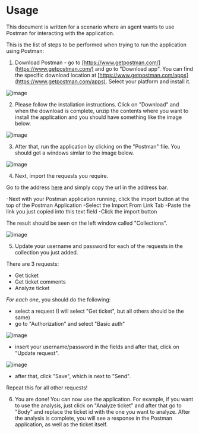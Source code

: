 # Usage

This document is written for a scenario where an agent wants to use Postman for interacting with the application.

This is the list of steps to be performed when trying to run the application using Postman:
1. Download Postman - go to [https://www.getpostman.com/](https://www.getpostman.com/) and go to "Download app". You can find the specific download location at [https://www.getpostman.com/apps](https://www.getpostman.com/apps). Select your platform and install it.

![image](https://user-images.githubusercontent.com/6264437/47214731-2ba08100-d39f-11e8-9a3e-06bbf7e2c486.png)

2. Please follow the installation instructions. Click on "Download" and when the download is complete, unzip the contents where you want to install the application and you should have something like the image below.

![image](https://user-images.githubusercontent.com/6264437/47214843-79b58480-d39f-11e8-9869-78bb02778902.png)

3. After that, run the application by clicking on the "Postman" file. You should get a windows simlar to the image below.

![image](https://user-images.githubusercontent.com/6264437/47215018-298af200-d3a0-11e8-93e1-c81be44ed351.png)

4. Next, import the requests you require.

 Go to the address [here](https://www.getpostman.com/collections/018eec85b244921f8b52) and simply copy the url in the address bar.

-Next with your Postman application running, click the import button at the top of the Postman Application
-Select the Import From Link Tab
-Paste the link you just copied into this text field
-Click the import button

The result should be seen on the left window called "Collections".

![image](https://user-images.githubusercontent.com/6264437/47215355-77ecc080-d3a1-11e8-9ea2-c44c0b61fde4.png)

5. Update your username and password for each of the requests in the collection you just added. 

There are 3 requests:
- Get ticket
- Get ticket comments
- Analyze ticket

*For each one*, you should do the following:
- select a request (I will select "Get ticket", but all others should be the same)
- go to "Authorization" and select "Basic auth"

![image](https://user-images.githubusercontent.com/6264437/47215606-54764580-d3a2-11e8-9f40-7a56afc0ef10.png)

- insert your username/password in the fields and after that, click on "Update request".

![image](https://user-images.githubusercontent.com/6264437/47215681-9dc69500-d3a2-11e8-8cf9-fe85d882cd54.png)

- after that, click "Save", which is next to "Send".

Repeat this for all other requests!

6. You are done! You can now use the application. For example, if you want to use the analysis, just click on "Analyze ticket" and after that go to "Body" and replace the ticket id with the one you want to analyze. After the analysis is complete, you will see a response in the Postman application, as well as the ticket itself.

